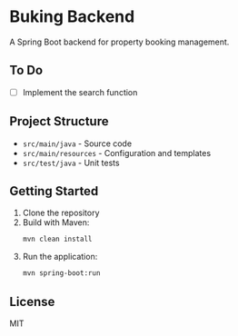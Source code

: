# Buking Backend

A Spring Boot backend for property booking management.

## To Do
- [ ] Implement the search function

## Project Structure
- `src/main/java` - Source code
- `src/main/resources` - Configuration and templates
- `src/test/java` - Unit tests

## Getting Started
1. Clone the repository
2. Build with Maven:
   ```bash
   mvn clean install
   ```
3. Run the application:
   ```bash
   mvn spring-boot:run
   ```

## License
MIT

